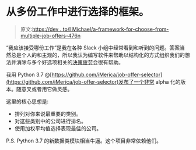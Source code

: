 # 从多份工作中进行选择的框架。

> 原文:[https://dev . to/I Michael/a-framework-for-choose-from-multiple-job-offers-476n](https://dev.to/imichael/a-framework-for-choosing-from-multiple-job-offers-476n)

“我应该接受哪份工作”是我在各种 Slack 小组中经常看到和听到的问题。答案当然总是个人的和主观的，所以我认为编写软件来帮助以结构化的方式组织我们的想法并消除与多个好选项相关的[决策疲劳](https://en.wikipedia.org/wiki/Decision_fatigue)会很有帮助。

我用 Python 3.7 @[https://github.com/iMerica/job-offer-selector](https://github.com/iMerica/job-offer-selector)发布了一个非常 alpha 化的版本。随意叉或者用它做灵感。

这里的核心思想是:

*   排列对你来说最重要的类别。
*   对这些类别中的公司进行排名。
*   使用加权平均值选择表现最佳的公司。

P.S. Python 3.7 的新数据类模块相当牛逼。这个项目非常依赖他们。